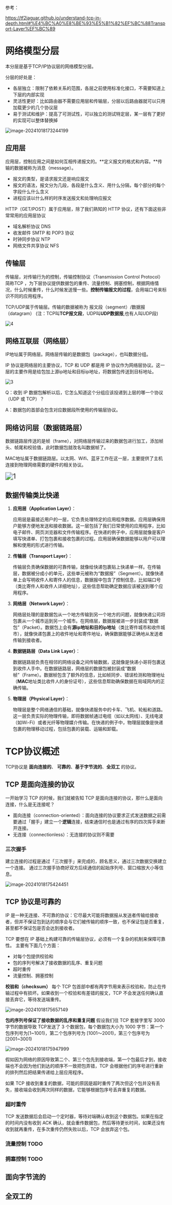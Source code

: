 参考：

https://tf2jaguar.github.io/understand-tcp-in-depth.html#%E4%BC%A0%E8%BE%93%E5%B1%82%EF%BC%88Transport-Layer%EF%BC%89



# 网络模型分层

本分层是基于TCP/IP协议层的网络模型分层。

分层的好处是：

- 各层独立：限制了依赖关系的范围，各层之前使用标准化接口，不需要知道上下层的内部实现
- 灵活性更好：比如路由器不需要应用层和传输层，分层以后路由器就可以只用加载更少的几个协议层
- 易于测试和维护：提高了可测试性，可以独立的测试特定层，某一层有了更好的实现可以整体替换掉

![image-20241018173244199](img/深入理解TCP协议-从原理到实战/image-20241018173244199.png)

## 应用层

应用层，控制应用之间是如何互相传递报文的。**定义报文的格式和内容。**传输的数据被称为消息（message）。

- 报文的类型，是请求报文还是响应报文
- 报文的语法，报文分为几段，各段是什么含义、用什么分隔，每个部分的每个字段什么什么含义
- 进程应该以什么样的时序发送报文和处理响应报文

HTTP（GET/POST）属于应用层，除了我们熟知的 HTTP 协议，还有下面这些非常常用的应用层协议

- 域名解析协议 DNS
- 收发邮件 SMTP 和 POP3 协议
- 时钟同步协议 NTP
- 网络文件共享协议 NFS

## 传输层

传输层，对传输行为的控制，传输控制协议（Transmission Control Protocol）简称TCP ，为下层协议提供数据包的重传、流量控制、拥塞控制，根据网络情况，什么时候重传，什么时候发送慢一些。**控制传输报文的过程**，会用端口号来标识不同的应用程序。

TCP/UDP属于传输层。传输的数据被称为 报文段（segment）/数据报（datagram） (注：TCP叫**TCP报文段**，UDP叫**UDP数据报**,也有人叫UDP段)

![4](img/深入理解TCP协议-从原理到实战/4.jpg)

## 网络互联层（网络层）

IP地址属于网络层。网络层传输的是数据包（package），也叫数据分组。

IP 协议是网络层的主要协议，TCP 和 UDP 都是用 IP 协议作为网络层协议。这一层的主要作用是给包加上源ip地址和目标ip地址，将数据包传送到目标地址。

![3](img/深入理解TCP协议-从原理到实战/3.jpg)

Q：收到 IP 数据包解析以后，它怎么知道这个分组应该投递到上层的哪一个协议（UDP 或 TCP）？

A：数据包的首部会包含对应数据段所使用的传输层协议。

## 网络访问层（数据链路层）

数据链路层传送的是帧（frame），对网络层传输过来的数据包进行加工，添加帧头、帧尾和校验值，此时数据包就改名叫数据帧了。

MAC地址属于数据链路层。以太网、Wifi、蓝牙工作在这一层，主要提供了主机连接到物理网络需要的硬件的相关协议。

<img src="img/深入理解TCP协议-从原理到实战/1.png" alt="1" style="zoom: 150%;" />

## 数据传输类比快递

1. **应用层（Application Layer）**：

   应用层是最接近用户的一层，它负责处理特定的应用程序数据。应用层确保用户能够方便地发送和接收数据。这一层包括了我们日常使用的应用程序，比如电子邮件、网页浏览器和文件传输程序。在快递的例子中，应用层就像是客户填写快递单、打包包裹和接收包裹的过程。应用层确保数据能够以用户可以理解和使用的形式进行传输。

2. **传输层（Transport Layer）**：

   传输层负责确保数据的可靠传输，就像给快递包裹贴上快递单一样。在传输层，数据被分成小的单元，这些单元被称为“数据报”（Segment）。就像快递单上会写明收件人和寄件人的信息，数据报中包含了控制信息，比如端口号（类比寄件人和收件人详细地址），这些信息帮助确定数据应该被送到哪个应用程序。

3. **网络层（Network Layer）**：

   网络层处理的是数据包从一个地方传输到另一个地方的问题，就像快递公司将包裹从一个城市运到另一个城市。在网络层，数据报被进一步封装成“数据包”（Packet）。数据包上会有**源ip地址和目的ip地址**（类比寄件城市和收件城市），就像快递包裹上的收件地址和寄件地址，确保数据能够正确地从发送者传输到接收者。

4. **数据链路层（Data Link Layer）**：

   数据链路层负责在相邻的网络设备之间传输数据，这就像是快递小哥将包裹送到收件人手中。在数据链路层，网络层的数据包被封装成“数据帧”（Frame）。数据帧包含了额外的信息，比如帧同步、错误检测和物理地址（**MAC**地址类比收件人的身份证号），这些信息帮助确保数据在局域网内的正确传输。

5. **物理层（Physical Layer）**：

   物理层是整个网络通信的基础，就像快递服务中的卡车、飞机、轮船和道路。这一层负责实际的物理传输，即将数据帧通过电缆（如以太网线）、无线电波（如Wi-Fi）或者光纤等物理媒介传输。在快递的例子中，物理层就像是快递包裹的物理移动过程，包括包裹的装载、运输和卸载。



# TCP协议概述

TCP协议是 **面向连接的**、 **可靠的**、**基于字节流的**、**全双工** 的协议。

## TCP 是面向连接的协议

一开始学习 TCP 的时候，我们就被告知 TCP 是面向连接的协议，那什么是面向连接，什么是无连接呢？

- 面向连接（connection-oriented）：面向连接的协议要求正式发送数据之前需要通过「握手」建立一个**逻辑**连接，结束通信时也是通过有序的四次挥手来断开连接。
- 无连接（connectionless）：无连接的协议则不需要

### 三次握手

建立连接的过程是通过「三次握手」来完成的，顾名思义，通过三次数据交换建立一个连接。 通过三次握手协商好双方后续通信的起始序列号、窗口缩放大小等信息。

![image-20241018175424451](img/深入理解TCP协议-从原理到实战/image-20241018175424451.png)

## TCP 协议是可靠的

IP 是一种无连接、不可靠的协议：它尽最大可能将数据报从发送者传输给接收者，但并不保证包到达的顺序会与它们被传输的顺序一致，也不保证包是否重复，甚至都不保证包是否会达到接收者。

TCP 要想在 IP 基础上构建可靠的传输层协议，必须有一个复杂的机制来保障可靠性。 主要有下面几个方面：

- 对每个包提供校验和
- 包的序列号解决了接收数据的乱序、重复问题
- 超时重传
- 流量控制、拥塞控制

**校验和（checksum）** 每个 TCP 包首部中都有两字节用来表示校验和，防止在传输过程中有损坏。如果收到一个校验和有差错的报文，TCP 不会发送任何确认直接丢弃它，等待发送端重传。

![image-20241018175657149](img/深入理解TCP协议-从原理到实战/image-20241018175657149.png)

**包的序列号保证了接收数据的乱序和重复问题** 假设我们往 TCP 套接字里写 3000 字节的数据导致 TCP发送了 3 个数据包，每个数据包大小为 1000 字节：第一个包序列号为[1~1001)，第二个包序列号为 [1001～2001)，第三个包序号为[2001~3001)

![image-20241018175947999](img/深入理解TCP协议-从原理到实战/image-20241018175947999.png)

假如因为网络的原因导致第二个、第三个包先到接收端，第一个包最后才到，接收端也不会因为他们到达的顺序不一致把包弄错，TCP 会根据他们的序号进行重新的排列然后把结果传递给上层应用程序。

如果 TCP 接收到重复的数据，可能的原因是超时重传了两次但这个包并没有丢失，接收端会收到两次同样的数据，它能够根据包序号丢弃重复的数据。

### 超时重传 

TCP 发送数据后会启动一个定时器，等待对端确认收到这个数据包。如果在指定的时间内没有收到 ACK 确认，就会重传数据包，然后等待更长时间，如果还没有收到就再重传，在多次重传仍然失败以后，TCP 会放弃这个包。

### 流量控制 TODO

### 拥塞控制 TODO

## 面向字节流的

## 全双工的

